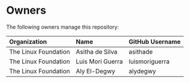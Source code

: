 # Owners

The following owners manage this repository:

| Organization         | Name             | GitHub Username |
| :------------------- | :--------------- | :-------------- |
| The Linux Foundation | Asitha de Silva  | asithade        |
| The Linux Foundation | Luis Mori Guerra | luismoriguerra  |
| The Linux Foundation | Aly El-Degwy     | alydegwy        |
